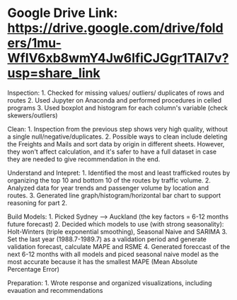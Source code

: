 # Google Drive Link: https://drive.google.com/drive/folders/1mu-WfIV6xb8wmY4Jw6lfiCJGgr1TAI7v?usp=share_link
Inspection: 
    1. Checked for missing values/ outliers/ duplicates of rows and routes
    2. Used Jupyter on Anaconda and performed procedures in celled programs
    3. Used boxplot and histogram for each column's variable (check skewers/outliers)
    
Clean:
    1. Inspection from the previous step shows very high quality, without a single null/negative/duplicates. 
    2. Possible ways to clean include deleting the Freights and Mails and sort data by origin in different sheets. However, they            won't affect calculation, and it's safer to have a full dataset in case they are needed to give recommendation in the end.

Understand and Intepret:
    1. Identified the most and least trafficked routes by organizing the top 10 and bottom 10 of the routes by traffic volume.
    2. Analyzed data for year trends and passenger volume by location and routes. 
    3. Generated line graph/histogram/horizontal bar chart to support reasoning for part 2.

Build Models:
    1. Picked Sydney --> Auckland (the key factors = 6-12 months future forecast)
    2. Decided which models to use (with strong seasonality): Holt-Winters (triple exponential smoothing), Seasonal Naive and SARIMA 
    3. Set the last year (1988.7-1989.7) as a validation period and generate validation forecast, calculate MAPE and RSME
    4. Generated foreccast of the next 6-12 months with all models and piced seasonal naive model as the most accurate because it           has the smallest MAPE (Mean Absolute Percentage Error) 
    
Preparation:
    1. Wrote response and organized visualizations, including evauation and recommendations
